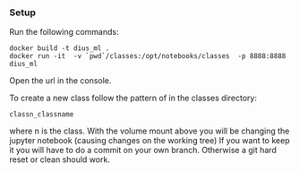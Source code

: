 ### Setup
Run the following commands:

```
docker build -t dius_ml .
docker run -it  -v `pwd`/classes:/opt/notebooks/classes  -p 8888:8888 dius_ml
```

Open the url in the console.

To create a new class follow the pattern of in the classes directory:
```
classn_classname
```
where n is the class. With the volume mount above you will be changing the jupyter notebook (causing changes on the working tree) If you want to keep it you will have to do a commit on your own branch. Otherwise a git hard reset or clean should work.


